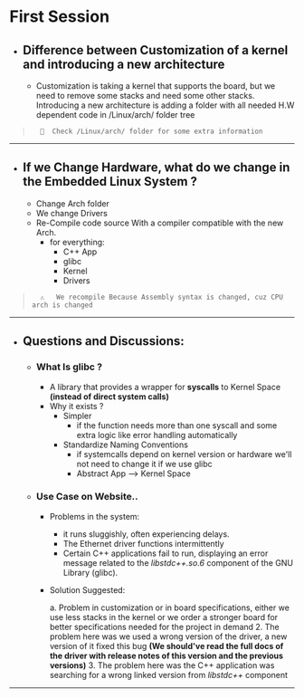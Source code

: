 # First Session

- ## Difference between Customization of a kernel and introducing a new architecture
    * Customization is taking a kernel that supports the board, but we need to remove some stacks and need some other stacks. Introducing a new architecture is adding a folder with all needed H.W dependent code in /Linux/arch/ folder tree


>       🚀  Check /Linux/arch/ folder for some extra information

---
- ## If we Change Hardware, what do we change in the Embedded Linux System ?
    *   Change Arch folder
    *   We change Drivers 
    *   Re-Compile code source With a compiler compatible with the new Arch.
        *   for everything:   
            *   C++ App
            *   glibc 
            *   Kernel
            *   Drivers
>       ⚠️   We recompile Because Assembly syntax is changed, cuz CPU arch is changed

---
- ## Questions and Discussions: 
    - ### What Is glibc ?
        * A library that provides a wrapper for **syscalls** to Kernel Space **(instead of direct system calls)**
        * Why it exists ?
            * Simpler
                * if the function needs more than one syscall and some extra logic like error handling automatically
            * Standardize Naming Conventions 
                * if systemcalls depend on kernel version or hardware we'll not need to change it if we use glibc
                * Abstract App --> Kernel Space
    - ### Use Case on Website..
        - Problems in the system: 
            - it runs sluggishly, often experiencing delays.
            - The Ethernet driver functions intermittently
            - Certain C++ applications fail to run, displaying an error message related to the *libstdc++.so.6* component of the GNU Library (glibc).
        - Solution Suggested:
        
            a.  Problem in customization or in board specifications, either we use less stacks in the kernel or we order a stronger board for better specifications needed for the project in demand
            2.  The problem here was we used a wrong version of the driver, a new version of it fixed this bug **(We should've read the full docs of the driver with release notes of this version and the previous versions)**
            3.  The problem here was the C++ application was searching for a wrong linked version from *libstdc++* component
---